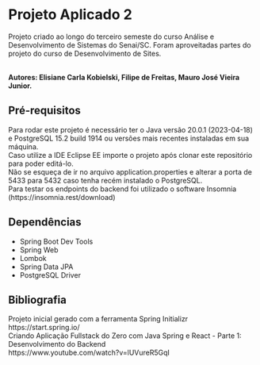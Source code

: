 <h1>Projeto Aplicado 2</h1>
Projeto criado ao longo do terceiro semeste do curso Análise e Desenvolvimento de Sistemas do Senai/SC.
Foram aproveitadas partes do projeto do curso de Desenvolvimento de Sites.<br><br>

**Autores: Elisiane Carla Kobielski, Filipe de Freitas, Mauro José Vieira Junior.**

<h2>Pré-requisitos</h2>
Para rodar este projeto é necessário ter o Java versão 20.0.1 (2023-04-18) e PostgreSQL 15.2 build 1914 ou versões mais recentes instaladas em sua máquina.<br>
Caso utilize a IDE Eclipse EE importe o projeto após clonar este repositório para poder editá-lo.<br>
Não se esqueça de ir no arquivo application.properties e alterar a porta de 5433 para 5432 caso tenha recém instalado o PostgreSQL.<br>
Para testar os endpoints do backend foi utilizado o software Insomnia (https://insomnia.rest/download)

<h2>Dependências</h2>
<ul>
	<li>Spring Boot Dev Tools</li>
	<li>Spring Web</li>
	<li>Lombok</li>
	<li>Spring Data JPA</li>
	<li>PostgreSQL Driver</li>
</ul>

<h2>Bibliografia</h2>
Projeto inicial gerado com a ferramenta Spring Initializr<br>
https://start.spring.io/<br>
Criando Aplicação Fullstack do Zero com Java Spring e React - Parte 1: Desenvolvimento do Backend<br>
https://www.youtube.com/watch?v=lUVureR5GqI

